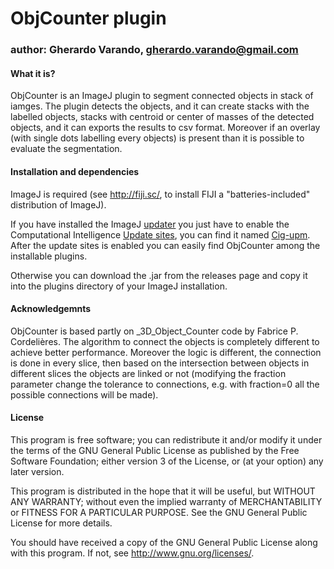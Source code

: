 
# ObjCounter plugin

### author: Gherardo Varando, gherardo.varando@gmail.com

#### What it is?

ObjCounter is an ImageJ plugin to segment connected objects in stack of iamges. The plugin detects the objects, and it can create stacks with the labelled objects, stacks with centroid or center of masses of the detected objects, and it can exports the results to csv format. Moreover if an overlay (with single dots labelling every objects) is present than it is possible to evaluate the segmentation.

#### Installation and dependencies

ImageJ is required (see http://fiji.sc/, to install FIJI a "batteries-included" distribution of ImageJ). 

If you have installed the ImageJ [updater](https://imagej.net/Updater) you just have to enable the Computational Intelligence [Update sites](https://imagej.net/Updater#Adding_update_sites), you can find it named [Cig-upm](http://sites.imagej.net/Cig-upm/).
After the update sites is enabled you can easily find ObjCounter among the installable plugins.

Otherwise you can download the .jar from the releases page and copy it into the plugins directory of your ImageJ installation.

#### Acknowledgemnts

ObjCounter is based partly on _3D_Object_Counter code by Fabrice P. Cordelières.
The algorithm to connect the objects is completely different to achieve better performance.
Moreover the logic is different, the connection is done in every slice, then based on the intersection between objects in
different slices the objects are linked or not (modifying the fraction parameter change the tolerance to connections, e.g. with fraction=0 all the possible connections will be made).

#### License

 This program is free software; you can redistribute it and/or modify
  it under the terms of the GNU General Public License as published by
  the Free Software Foundation; either version 3 of the License, or
  (at your option) any later version.

  This program is distributed in the hope that it will be useful,
  but WITHOUT ANY WARRANTY; without even the implied warranty of
  MERCHANTABILITY or FITNESS FOR A PARTICULAR PURPOSE.  See the
  GNU General Public License for more details.

  You should have received a copy of the GNU General Public License
  along with this program.  If not, see <http://www.gnu.org/licenses/>.
